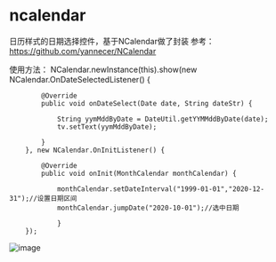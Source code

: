 # ncalendar
日历样式的日期选择控件，基于NCalendar做了封装
参考：https://github.com/yannecer/NCalendar

使用方法：
 NCalendar.newInstance(this).show(new NCalendar.OnDateSelectedListener() {
 
            @Override
            public void onDateSelect(Date date, String dateStr) {
            
                String yymMddByDate = DateUtil.getYYMMddByDate(date);
                tv.setText(yymMddByDate);
                
            }
        }, new NCalendar.OnInitListener() {
        
            @Override
            public void onInit(MonthCalendar monthCalendar) {
            
                monthCalendar.setDateInterval("1999-01-01","2020-12-31");//设置日期区间
                monthCalendar.jumpDate("2020-10-01");//选中日期
                
                }
        });
![image](https://user-images.githubusercontent.com/18377025/119327750-e7dc2980-bcb5-11eb-9713-4b6e57d5b1bc.png)
